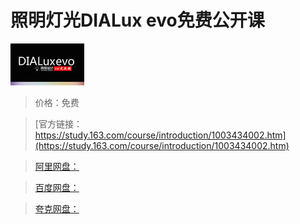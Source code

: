# 照明灯光DIALux evo免费公开课

![img](../../../assets/study163/free/6632110102722194714.jpg)

> 价格：免费

> [官方链接：https://study.163.com/course/introduction/1003434002.htm](https://study.163.com/course/introduction/1003434002.htm)

> [阿里网盘：]()

> [百度网盘：]()

> [夸克网盘：]()
